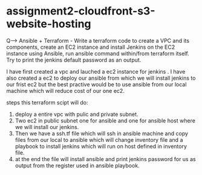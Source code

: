 # assignment2-cloudfront-s3-website-hosting

Q--> Ansible + Terraform - Write a terraform code to create a VPC and its components, create an EC2 instance and install Jenkins on the EC2 instance using Ansible, run ansible command within/from terraform itself. Try to print the jenkins default password as an output.


I have first created a vpc and lauched a ec2 instance for jenkins .
I have also created a ec2 to deploy our ansible from which we will install jenkins to our frist ec2 but the best practive would be to use ansible from our local machine which will reduce cost of our one ec2.

steps this terraform scipt will do:

1) deploy a entire vpc with pulic and private subnet.
2) Two ec2 in public subnet one for ansible and one for ansible host where we will install our jenkins.
3) Then we have a ssh.tf file which will ssh in ansible machine and copy files from our local to ansible which will change inventory file and a playbook to    install jenkins which will run on host defined in inventory file.
4) at the end the file will install ansible and print jenkins password for us as output from the register used in ansible playbook.

